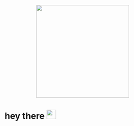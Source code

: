 <div id="header" align="center">
  <img src="https://media.giphy.com/media/nzCDqg3pNqg7K/giphy.gif" width="300" align="center"/>
</div>
<h1>
  hey there
  <img src="https://media.giphy.com/media/hvRJCLFzcasrR4ia7z/giphy.gif" width="30px"/>
</h1>
